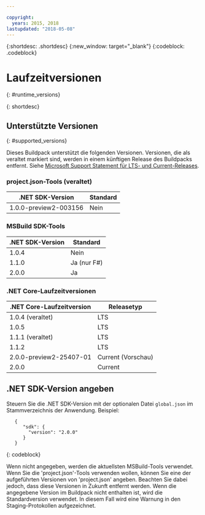```yaml
---

copyright:
  years: 2015, 2018
lastupdated: "2018-05-08"
---
```


{:shortdesc: .shortdesc}
{:new_window: target="_blank"}
{:codeblock: .codeblock}


# Laufzeitversionen
{: #runtime_versions}


{: shortdesc}

## Unterstützte Versionen
{: #supported_versions}

Dieses Buildpack unterstützt die folgenden Versionen. Versionen, die als veraltet markiert sind, werden in einem künftigen Release des Buildpacks entfernt.  Siehe [Microsoft Support Statement für LTS- und Current-Releases](https://www.microsoft.com/net/core/support).

### project.json-Tools (veraltet)

| .NET SDK-Version        | Standard |
|-------------------------|---------|
| 1.0.0-preview2-003156   |   Nein    |

### MSBuild SDK-Tools

| .NET SDK-Version        | Standard          |
|-------------------------|------------------|
| 1.0.4                   |   Nein             |
| 1.1.0                   |   Ja (nur F#)  |
| 2.0.0                   |   Ja            |

### .NET Core-Laufzeitversionen

| .NET Core-Laufzeitversion | Releasetyp      |
|---------------------------|-------------------|
| 1.0.4 (veraltet)        | LTS               |
| 1.0.5                     | LTS               |
| 1.1.1 (veraltet)        | LTS               |
| 1.1.2                     | LTS               |
| 2.0.0-preview2-25407-01   | Current (Vorschau) |
| 2.0.0                     | Current           |

## .NET SDK-Version angeben

Steuern Sie die .NET SDK-Version mit der optionalen Datei `global.json` im Stammverzeichnis der Anwendung. Beispiel:
```
   {
      "sdk": {
        "version": "2.0.0"
      }
   }
```
{: codeblock}

Wenn nicht angegeben, werden die aktuellsten MSBuild-Tools verwendet.  Wenn Sie die 'project.json'-Tools verwenden wollen, können Sie eine der aufgeführten Versionen von 'project.json' angeben. Beachten Sie dabei jedoch, dass diese Versionen in Zukunft entfernt werden.  Wenn die angegebene Version im Buildpack nicht enthalten ist, wird die Standardversion verwendet. In diesem Fall wird eine Warnung in den Staging-Protokollen aufgezeichnet.
